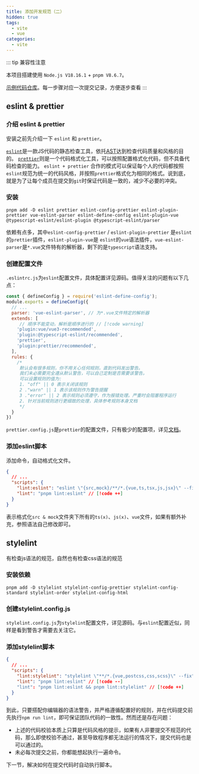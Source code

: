 ```yaml
---
title: 添加开发规范（二）
hidden: true
tags:
  - vite
  - vue
categories:
  - vite
---
```


::: tip 兼容性注意

本项目搭建使用 `Node.js V18.16.1` + `pnpm V8.6.7`。

[示例代码仓库](https://github.com/SingleDogNo1/vue-vite-template)。每一步骤对应一次提交记录，方便逐步查看
:::

## eslint & prettier

### 介绍 eslint & prettier

安装之前先介绍一下 `eslint` 和 `prettier`。

[`eslint`](https://eslint.org/docs/latest/use/getting-started)是一款JS代码的静态检查工具，依托[AST](https://juejin.cn/post/6844904035271573511)达到检查代码质量和风格的目的。
[`prettier`](https://prettier.io/)则是一个代码格式化工具，可以按照配置格式化代码，但不具备代码检查的能力。
`eslint + prettier` 合作的模式可以保证每个人的代码都按照`eslint`规范为统一的代码风格，并按照`prettier`格式化为相同的格式。说到底，就是为了让每个成员在提交到`git`时保证代码是一致的，减少不必要的冲突。

### 安装

```shell
pnpm add -D eslint prettier eslint-config-prettier eslint-plugin-prettier vue-eslint-parser eslint-define-config eslint-plugin-vue @typescript-eslint/eslint-plugin @typescript-eslint/parser
```

依赖有点多，其中`eslint-config-prettier` / `eslint-plugin-prettier` 是`eslint`的`prettier`插件，`eslint-plugin-vue`是 `eslint`的`vue`语法插件，`vue-eslint-parser`是`*.vue`文件特有的解析器，剩下的是`typescript`语法支持。

### 创建配置文件

`.eslintrc.js`为`eslint`配置文件，具体配置详见源码。值得关注的问题有以下几点：

```js
const { defineConfig } = require('eslint-define-config');
module.exports = defineConfig({
  // ...
  parser: 'vue-eslint-parser', // 为*.vue文件特定的解析器
  extends: [
     // 顺序不能变动，解析是顺序进行的 // [!code warning]
    'plugin:vue/vue3-recommended',
    'plugin:@typescript-eslint/recommended',
    'prettier',
    'plugin:prettier/recommended',
  ],
  rules: {
    /*
     默认会有很多规则，你不用关心任何规则，直到代码发出警告。
     我们未必需要完全遵从默认警告，可以自己定制是否需要该警告。
     可以设置规则的值为:
     1. "off" || 0 表示关闭该规则
     2 ."warn" || 1 表示该规则作为警告提醒
     3 ."error" || 2 表示规则必须遵守，作为报错处理。严重时会阻塞程序运行
     2. 针对当前规则进行更细致的处理，具体参考规则本身文档 
     */
  }
})
```

`prettier.config.js`是`prettier`的配置文件，只有极少的配置项，详见[文档](https://prettier.io/docs/en/options)。

### 添加eslint脚本

添加命令，自动格式化文件。

```json
{
  // ...
  "scripts": {
    "lint:eslint": "eslint \"{src,mock}/**/*.{vue,ts,tsx,js,jsx}\" --fix", // [!code ++]
    "lint": "pnpm lint:eslint" // [!code ++]
  }
}

```

表示格式化`src & mock`文件夹下所有的`ts(x)`、`js(x)`、`vue`文件，如果有额外补充，参照语法自己修改即可。

## stylelint

有检查js语法的规范，自然也有检查css语法的规范

### 安装依赖

```shell
pnpm add -D stylelint stylelint-config-prettier stylelint-config-standard stylelint-order stylelint-config-html
```

### 创建stylelint.config.js

`stylelint.config.js`为`stylelint`配置文件，详见源码。与`eslint`配置近似，同样是看到警告才需要去关注它。

### 添加stylelint脚本

```json
{
  // ...
  "scripts": {
    "lint:stylelint": "stylelint \"**/*.{vue,postcss,css,scss}\" --fix", // [!code ++]
    "lint": "pnpm lint:eslint" // [!code --]
    "lint": "pnpm lint:eslint && pnpm lint:stylelint" // [!code ++]
  }
}

```

到此，只要搭配你编辑器的语法警告，并严格遵循配置好的规则，并在代码提交前先执行`npm run lint`，即可保证团队代码的一致性。然而还是存在问题：

+ 上述的代码校验本质上只算是代码风格的提示，如果有人非要提交不规范的代码，那么即使校验不通过，甚至导致程序都无法运行的情况下，提交代码也是可以通过的。
+ 未必每次提交之前，你都能想起执行一遍命令。
  
下一节，解决如何在提交代码时自动执行脚本。

